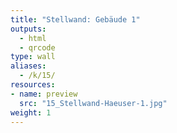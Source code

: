 ```yaml
---
title: "Stellwand: Gebäude 1"
outputs:
  - html
  - qrcode
type: wall
aliases:
  - /k/15/
resources:
- name: preview
  src: "15_Stellwand-Haeuser-1.jpg"  
weight: 1
---
```

